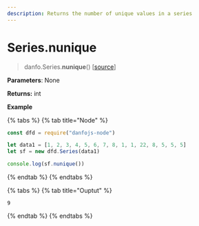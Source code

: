 ```yaml
---
description: Returns the number of unique values in a series
---
```


# Series.nunique

> danfo.Series.**nunique**\(\)       \[[source](https://github.com/opensource9ja/danfojs/blob/master/danfojs/src/core/series.js#L750)\]

**Parameters**: None

**Returns:** int

**Example**

{% tabs %}
{% tab title="Node" %}
```javascript
const dfd = require("danfojs-node")

let data1 = [1, 2, 3, 4, 5, 6, 7, 8, 1, 1, 22, 8, 5, 5, 5]
let sf = new dfd.Series(data1)

console.log(sf.nunique())
```
{% endtab %}
{% endtabs %}

{% tabs %}
{% tab title="Ouptut" %}
```text
9
```
{% endtab %}
{% endtabs %}

